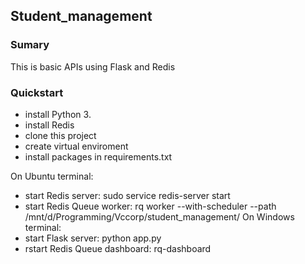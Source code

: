 ## Student_management

### Sumary
This is basic APIs using Flask and Redis

### Quickstart

- install Python 3.
- install Redis
- clone this project
- create virtual enviroment
- install packages in requirements.txt

On Ubuntu terminal:
- start Redis server: sudo service redis-server start
- start Redis Queue worker: rq worker --with-scheduler --path /mnt/d/Programming/Vccorp/student_management/
On Windows terminal:
- start Flask server: python app.py
- rstart Redis Queue dashboard: rq-dashboard
